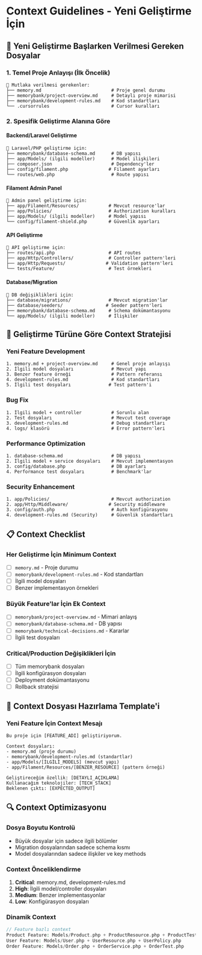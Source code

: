 # Context Guidelines - Yeni Geliştirme İçin

## 🎯 Yeni Geliştirme Başlarken Verilmesi Gereken Dosyalar

### 1. Temel Proje Anlayışı (İlk Öncelik)
```
📁 Mutlaka verilmesi gerekenler:
├── memory.md                          # Proje genel durumu
├── memorybank/project-overview.md     # Detaylı proje mimarisi
├── memorybank/development-rules.md    # Kod standartları
└── .cursorrules                       # Cursor kuralları
```

### 2. Spesifik Geliştirme Alanına Göre

#### Backend/Laravel Geliştirme
```
📁 Laravel/PHP geliştirme için:
├── memorybank/database-schema.md      # DB yapısı
├── app/Models/ (ilgili modeller)      # Model ilişkileri
├── composer.json                      # Dependency'ler
├── config/filament.php               # Filament ayarları
└── routes/web.php                     # Route yapısı
```

#### Filament Admin Panel
```
📁 Admin panel geliştirme için:
├── app/Filament/Resources/           # Mevcut resource'lar
├── app/Policies/                     # Authorization kuralları
├── app/Models/ (ilgili modeller)     # Model yapısı
└── config/filament-shield.php        # Güvenlik ayarları
```

#### API Geliştirme
```
📁 API geliştirme için:
├── routes/api.php                    # API routes
├── app/Http/Controllers/             # Controller pattern'leri
├── app/Http/Requests/               # Validation pattern'leri
└── tests/Feature/                    # Test örnekleri
```

#### Database/Migration
```
📁 DB değişiklikleri için:
├── database/migrations/              # Mevcut migration'lar
├── database/seeders/                # Seeder pattern'leri
├── memorybank/database-schema.md     # Schema dokümantasyonu
└── app/Models/ (ilgili modeller)     # İlişkiler
```

## 🔄 Geliştirme Türüne Göre Context Stratejisi

### Yeni Feature Development
```
1. memory.md + project-overview.md     # Genel proje anlayışı
2. İlgili model dosyaları              # Mevcut yapı
3. Benzer feature örneği               # Pattern referansı
4. development-rules.md                # Kod standartları
5. İlgili test dosyaları              # Test pattern'i
```

### Bug Fix
```
1. İlgili model + controller           # Sorunlu alan
2. Test dosyaları                      # Mevcut test coverage
3. development-rules.md                # Debug standartları
4. logs/ klasörü                       # Error pattern'leri
```

### Performance Optimization
```
1. database-schema.md                  # DB yapısı
2. İlgili model + service dosyaları    # Mevcut implementasyon
3. config/database.php                 # DB ayarları
4. Performance test dosyaları          # Benchmark'lar
```

### Security Enhancement
```
1. app/Policies/                       # Mevcut authorization
2. app/Http/Middleware/               # Security middleware
3. config/auth.php                     # Auth konfigürasyonu
4. development-rules.md (Security)     # Güvenlik standartları
```

## 📋 Context Checklist

### Her Geliştirme İçin Minimum Context
- [ ] `memory.md` - Proje durumu
- [ ] `memorybank/development-rules.md` - Kod standartları
- [ ] İlgili model dosyaları
- [ ] Benzer implementasyon örnekleri

### Büyük Feature'lar İçin Ek Context
- [ ] `memorybank/project-overview.md` - Mimari anlayış
- [ ] `memorybank/database-schema.md` - DB yapısı
- [ ] `memorybank/technical-decisions.md` - Kararlar
- [ ] İlgili test dosyaları

### Critical/Production Değişiklikleri İçin
- [ ] Tüm memorybank dosyaları
- [ ] İlgili konfigürasyon dosyaları
- [ ] Deployment dokümantasyonu
- [ ] Rollback stratejisi

## 🎨 Context Dosyası Hazırlama Template'i

### Yeni Feature İçin Context Mesajı
```
Bu proje için [FEATURE_ADI] geliştiriyorum. 

Context dosyaları:
- memory.md (proje durumu)
- memorybank/development-rules.md (standartlar)
- app/Models/[İLGİLİ_MODELS] (mevcut yapı)
- app/Filament/Resources/[BENZER_RESOURCE] (pattern örneği)

Geliştireceğim özellik: [DETAYLI_AÇIKLAMA]
Kullanacağım teknolojiler: [TECH_STACK]
Beklenen çıktı: [EXPECTED_OUTPUT]
```

## 🔍 Context Optimizasyonu

### Dosya Boyutu Kontrolü
- Büyük dosyalar için sadece ilgili bölümler
- Migration dosyalarından sadece schema kısmı
- Model dosyalarından sadece ilişkiler ve key methods

### Context Önceliklendirme
1. **Critical**: memory.md, development-rules.md
2. **High**: İlgili model/controller dosyaları
3. **Medium**: Benzer implementasyonlar
4. **Low**: Konfigürasyon dosyaları

### Dinamik Context
```php
// Feature bazlı context
Product Feature: Models/Product.php + ProductResource.php + ProductTest.php
User Feature: Models/User.php + UserResource.php + UserPolicy.php
Order Feature: Models/Order.php + OrderService.php + OrderTest.php
```